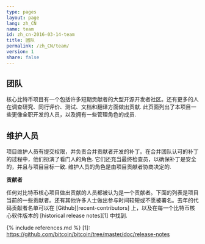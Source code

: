 ```yaml
---
type: pages
layout: page
lang: zh_CN
name: team
id: zh_cn-2016-03-14-team
title: 团队
permalink: /zh_CN/team/
version: 1
share: false
---
```


## 团队

核心比特币项目有一个包括许多短期贡献者的大型开源开发者社区。还有更多的人在调查研究、同行评价、测试、文档和翻译方面做出贡献.
此页面列出了本项目一些更像全职开发的人员，以及拥有一些管理角色的成员.

## 维护人员

项目维护人员有提交权限，并负责合并贡献者开发的补丁。在合并团队认可的补丁的过程中，他们扮演了看门人的角色. 它们还充当最终检查员，以确保补丁是安全的，并且与项目目标一致. 维护人员的角色是由项目贡献者协商决定的.
  
**贡献者**

任何对比特币核心项目做出贡献的人员都被认为是一个贡献者。下面的列表是项目当前的一些贡献者。还有其他许多人士做出参与时间较短或不愿被署名。去年的代码贡献者名单可以在 [Github][recent-contributors] 上，以及在每一个比特币核心软件版本的 [historical release notes][1] 中找到.
  
{% include references.md %}
[1]: https://github.com/bitcoin/bitcoin/tree/master/doc/release-notes

